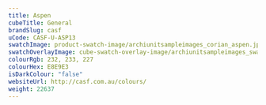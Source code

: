 ```yaml
---
title: Aspen
cubeTitle: General
brandSlug: casf
uCode: CASF-U-ASP13
swatchImage: product-swatch-image/archiunitsampleimages_corian_aspen.jpg
swatchOverlayImage: cube-swatch-overlay-image/archiunitsampleimages_swatch-overlay_corian.png
colourRgb: 232, 233, 227
colourHex: E8E9E3
isDarkColour: "false"
websiteUrl: http://casf.com.au/colours/
weight: 22637
---
```

